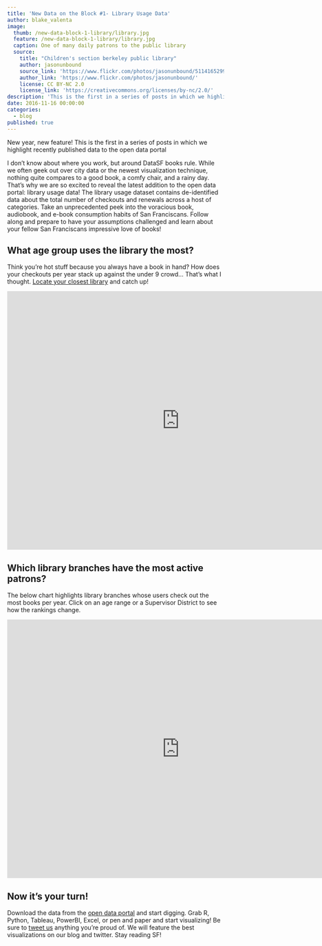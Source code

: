 ```yaml
---
title: 'New Data on the Block #1- Library Usage Data'
author: blake_valenta
image:
  thumb: /new-data-block-1-library/library.jpg
  feature: /new-data-block-1-library/library.jpg
  caption: One of many daily patrons to the public library
  source:
    title: "Children's section berkeley public library"
    author: jasonunbound
    source_link: 'https://www.flickr.com/photos/jasonunbound/5114165299'
    author_link: 'https://www.flickr.com/photos/jasonunbound/'
    license: CC BY-NC 2.0
    license_link: 'https://creativecommons.org/licenses/by-nc/2.0/'
description: 'This is the first in a series of posts in which we highlight recently published data to the open data portal. First up, library data!'
date: 2016-11-16 00:00:00
categories:
  - blog
published: true
---
```



New year, new feature! This is the first in a series of posts in which we highlight recently published data to the open data portal

I don’t know about where you work, but around DataSF books rule. While we often geek out over city data or the newest visualization technique, nothing quite compares to a good book, a comfy chair, and a rainy day. That’s why we are so excited to reveal the latest addition to the open data portal: library usage data! The library usage dataset contains de-identified data about the total number of checkouts and renewals across a host of categories. Take an unprecedented peek into the voracious book, audiobook, and e-book consumption habits of San Franciscans. Follow along and prepare to have your assumptions challenged and learn about your fellow San Franciscans impressive love of books!

## What age group uses the library the most?

Think you’re hot stuff because you always have a book in hand? How does your checkouts per year stack up against the under 9 crowd… That’s what I thought. [Locate your closest library](https://www.google.com/maps/d/viewer?ll=37.75684299999998%2C-122.444366&amp;spn=0.095003%2C0.145912&amp;hl=en&amp;msa=0&amp;z=12&amp;source=embed&amp;ie=UTF8&amp;mid=1B8aE_aJusm_OGyajBH7pW_EfDdo) and catch up!

<iframe src="https://app.powerbi.com/view?r=eyJrIjoiZTdiMTQyZjctMzMwYS00ODA4LWI5ODgtNjIxZDEzYWQ4YWE5IiwidCI6IjIyZDVjMmNmLWNlM2UtNDQzZC05YTdmLWRmY2MwMjMxZjczZiIsImMiOjZ9" allowfullscreen="true" width="800" height="600" frameborder="0"></iframe>

## Which library branches have the most active patrons?

The below chart highlights library branches whose users check out the most books per year. Click on an age range or a Supervisor District to see how the rankings change.

<iframe width="800" height="600" src="https://app.powerbi.com/view?r=eyJrIjoiNjJhM2Y3YTUtN2RjOC00YjRiLWE1ZmEtNWFkNWU0Y2JmMTBmIiwidCI6IjIyZDVjMmNmLWNlM2UtNDQzZC05YTdmLWRmY2MwMjMxZjczZiIsImMiOjZ9" frameborder="0" allowFullScreen="true"></iframe> 

## Now it’s your turn!

Download the data from the [open data portal](https://data.sfgov.org/Culture-and-Recreation/Library-Usage/qzz6-2jup) and start digging. Grab R, Python, Tableau, PowerBI, Excel, or pen and paper and start visualizing! Be sure to [tweet us](https://twitter.com/datasf) anything you’re proud of. We will feature the best visualizations on our blog and twitter. Stay reading SF!